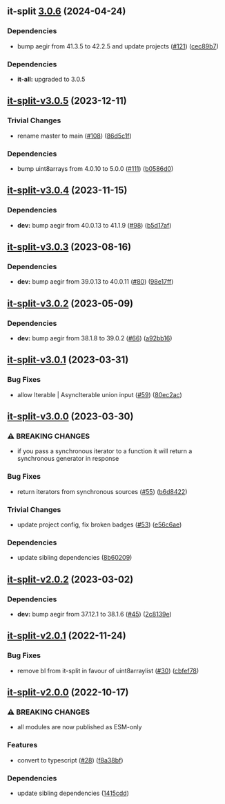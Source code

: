 ## it-split [3.0.6](https://github.com/achingbrain/it/compare/it-split-v3.0.5...it-split-3.0.6) (2024-04-24)


### Dependencies

* bump aegir from 41.3.5 to 42.2.5 and update projects ([#121](https://github.com/achingbrain/it/issues/121)) ([cec89b7](https://github.com/achingbrain/it/commit/cec89b7c790bea695b053e3b6b3c255655def1cd))



### Dependencies

* **it-all:** upgraded to 3.0.5

## [it-split-v3.0.5](https://github.com/achingbrain/it/compare/it-split-v3.0.4...it-split-v3.0.5) (2023-12-11)


### Trivial Changes

* rename master to main ([#108](https://github.com/achingbrain/it/issues/108)) ([86d5c1f](https://github.com/achingbrain/it/commit/86d5c1f2082c79a49ef1e75511abfa7e647fd7b9))


### Dependencies

* bump uint8arrays from 4.0.10 to 5.0.0 ([#111](https://github.com/achingbrain/it/issues/111)) ([b0586d0](https://github.com/achingbrain/it/commit/b0586d0d1adf2ecf7a14f53aa8fd8220aaaf78dc))

## [it-split-v3.0.4](https://github.com/achingbrain/it/compare/it-split-v3.0.3...it-split-v3.0.4) (2023-11-15)


### Dependencies

* **dev:** bump aegir from 40.0.13 to 41.1.9 ([#98](https://github.com/achingbrain/it/issues/98)) ([b5d17af](https://github.com/achingbrain/it/commit/b5d17af750dfa2191423dcf06f37b06e5a866ec8))

## [it-split-v3.0.3](https://github.com/achingbrain/it/compare/it-split-v3.0.2...it-split-v3.0.3) (2023-08-16)


### Dependencies

* **dev:** bump aegir from 39.0.13 to 40.0.11 ([#80](https://github.com/achingbrain/it/issues/80)) ([98e17ff](https://github.com/achingbrain/it/commit/98e17ff5f108fce177d98a56c201533a415623e4))

## [it-split-v3.0.2](https://github.com/achingbrain/it/compare/it-split-v3.0.1...it-split-v3.0.2) (2023-05-09)


### Dependencies

* **dev:** bump aegir from 38.1.8 to 39.0.2 ([#66](https://github.com/achingbrain/it/issues/66)) ([a92bb16](https://github.com/achingbrain/it/commit/a92bb1690e8d584292e37c878d40f437036721a7))

## [it-split-v3.0.1](https://github.com/achingbrain/it/compare/it-split-v3.0.0...it-split-v3.0.1) (2023-03-31)


### Bug Fixes

* allow Iterable | AsyncIterable union input ([#59](https://github.com/achingbrain/it/issues/59)) ([80ec2ac](https://github.com/achingbrain/it/commit/80ec2ace4f64b6291b39cb51bc5ebe2cedba7152))

## [it-split-v3.0.0](https://github.com/achingbrain/it/compare/it-split-v2.0.2...it-split-v3.0.0) (2023-03-30)


### ⚠ BREAKING CHANGES

* if you pass a synchronous iterator to a function it will return a synchronous generator in response

### Bug Fixes

* return iterators from synchronous sources ([#55](https://github.com/achingbrain/it/issues/55)) ([b6d8422](https://github.com/achingbrain/it/commit/b6d84222eb8e6d8c8956810d0e2ec1f065909742))


### Trivial Changes

* update project config, fix broken badges ([#53](https://github.com/achingbrain/it/issues/53)) ([e56c6ae](https://github.com/achingbrain/it/commit/e56c6ae9a0a766b5eab77040e92b2e034ce52d2e))


### Dependencies

* update sibling dependencies ([8b60209](https://github.com/achingbrain/it/commit/8b60209d429e282f8d5e5218ee2019ae7153585b))

## [it-split-v2.0.2](https://github.com/achingbrain/it/compare/it-split-v2.0.1...it-split-v2.0.2) (2023-03-02)


### Dependencies

* **dev:** bump aegir from 37.12.1 to 38.1.6 ([#45](https://github.com/achingbrain/it/issues/45)) ([2c8139e](https://github.com/achingbrain/it/commit/2c8139ef060efa72c386aa3863e6c575f6f199e5))

## [it-split-v2.0.1](https://github.com/achingbrain/it/compare/it-split-v2.0.0...it-split-v2.0.1) (2022-11-24)


### Bug Fixes

* remove bl from it-split in favour of uint8arraylist ([#30](https://github.com/achingbrain/it/issues/30)) ([cbfef78](https://github.com/achingbrain/it/commit/cbfef78af74b699b73f0d1c6298606d8d6716d1f))

## [it-split-v2.0.0](https://github.com/achingbrain/it/compare/it-split-v1.0.2...it-split-v2.0.0) (2022-10-17)


### ⚠ BREAKING CHANGES

* all modules are now published as ESM-only

### Features

* convert to typescript ([#28](https://github.com/achingbrain/it/issues/28)) ([f8a38bf](https://github.com/achingbrain/it/commit/f8a38bfb1b902e8101f1077eb33c3cea49819464))


### Dependencies

* update sibling dependencies ([1415cdd](https://github.com/achingbrain/it/commit/1415cdd019f32c08b1024e60bf3816619e361938))
